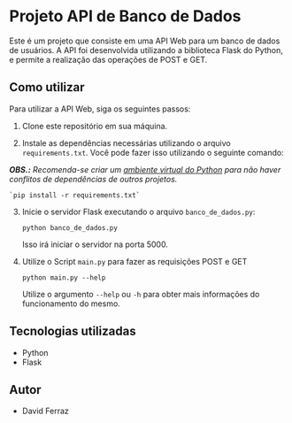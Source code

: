 # Projeto API de Banco de Dados

Este é um projeto que consiste em uma API Web para um banco de dados de usuários. A API foi desenvolvida utilizando a biblioteca Flask do Python, e permite a realização das operações de POST e GET.

## Como utilizar

Para utilizar a API Web, siga os seguintes passos:

1.  Clone este repositório em sua máquina.
    
2.  Instale as dependências necessárias utilizando o arquivo `requirements.txt`. Você pode fazer isso utilizando o seguinte comando:

***OBS.:** Recomenda-se criar um [ambiente virtual do Python](https://docs.python.org/3/tutorial/venv.html) para não haver conflitos de dependências de outros projetos.*
    
    `pip install -r requirements.txt` 
    
3.  Inicie o servidor Flask executando o arquivo `banco_de_dados.py`:
    
    `python banco_de_dados.py` 
    
    Isso irá iniciar o servidor na porta 5000.
    
4.  Utilize o Script `main.py` para fazer as requisições POST e GET

	`python main.py --help`
	
	Utilize o argumento `--help` ou `-h` para obter mais informações do funcionamento do mesmo. 

## Tecnologias utilizadas

-   Python
-   Flask

## Autor

-   David Ferraz
